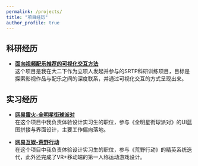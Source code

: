 ```yaml
---
permalink: /projects/
title: "项目经历"
author_profile: true
---
```


## 科研经历

- **[面向视频配乐推荐的可视化交互方法](./SRTP.md)**  
  这个项目是我在大二下作为立项人发起并参与的SRTP科研训练项目，目标是探索影视作品与配乐之间的深度联系，并通过可视化交互的方式呈现出来。

## 实习经历

- **[网易雷火-全明星街球派对](./leihuo.md)**   
  在这个项目中我负责体验设计实习生的职位，参与《全明星街球派对》的UI蓝图拼接与界面设计，主要工作偏向落地。

- **[网易互娱-荒野行动](./huyu.md)**   
  在这个项目中我负责体验设计实习生的职位，参与《荒野行动》的精英系统迭代，此外还完成了VR+移动端的第一人称运动游戏设计。

  

  
